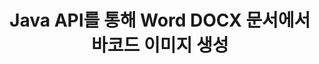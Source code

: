 ---
############################# Static ############################
layout: "auto-gen-gist"
draft: false
path: "ko/assembly/java/barcode/docx/"
otherformats: DOC DOCM DOT DOTX DOTM RTF ODT OTT 

############################# Head ############################
head_title: "Java를 통한 워드 프로세싱 문서의 바코드 생성 및 편집"
head_description: "GroupDocs.Assembly Java API를 사용하면 프로그래머가 Word(DOC, DOCX, DOCM, DOT, DOTX, RTF 및 ODT) 문서 내에서 바코드 이미지를 생성, 추가 및 편집할 수 있습니다."

############################# Header ############################
title: "Java API를 통해 Word DOCX 문서에서 바코드 이미지 생성"
description: "GroupDocs.Assembly Java API를 사용하면 소프트웨어 개발자가 Java 애플리케이션 내부의 Word DOCX 문서 내에서 바코드 이미지를 동적으로 만들고 수정할 수 있습니다."

######################### Download Button #######################
button:
    enable: true

############################# About ############################
about:
    enable: true
    title: "워드 프로세싱 문서에서 바코드를 만들고 편집하는 방법은 무엇입니까?"
    content: |
     바코드는 인기를 얻고 있으며 오늘날 모든 곳에서 사용됩니다. 1970년대 중반에 식료품점에 나타나기 시작했으며 오늘날에는 책, 티켓, 의약품 추적을 위한 병원, 자동차 부품점 등에서 찾을 수 있습니다. 이 웹 페이지에서는 Java 애플리케이션 내에서 다양한 유형의 문서 및 이메일에 바코드 이미지를 동적으로 생성하고 추가하는 방법을 설명합니다. Java용 GroupDocs.Assembly는 소프트웨어 개발자가 강력한 문서 자동화 및 보고 응용 프로그램을 만드는 데 도움이 되는 매우 유용한 API입니다. PDF, HTML, XPS, Microsoft Office Word, Excel 워크시트, PowerPoint 프레젠테이션, Outlook 전자 메일 등과 같은 많은 인기 있는 문서 형식을 처리하기 위한 지원을 제공합니다. Java API를 사용하면 몇 줄의 코드로 문서와 이메일 메시지에 바코드 이미지를 쉽게 만들고 삽입할 수 있습니다. 또한 바코드 이미지 크기 조정, 앞뒤 색상 변경, 바코드 이미지 해상도 변경, 바코드 텍스트 배치, 글꼴 변경 등과 같은 바코드 이미지 속성 수정을 지원합니다.

############################# content ############################
steps:
    enable: true
    block:
    - title_left: "DOCX 문서에서 바코드 이미지 생성"
      content_left: |
       다음 자바 코드 예제는 Microsoft Word DOCX 문서 내에서 바코드 이미지의 동적 생성 및 삽입을 보여줍니다. 개발자는 몇 줄의 Java 코드를 사용하여 작업을 수행할 수 있습니다.

      title_right: "Java를 통해 DOCX 파일에 바코드 추가"
      content_right: |
        * [DocumentAssembler](https://apireference.groupdocs.com/assembly/java/com.groupdocs.assembly/DocumentAssembler) 의 인스턴스 생성
        * [AssembleDocument](https://apireference.groupdocs.com/assembly/java/com.groupdocs.assembly/DocumentAssembler#assembleDocument-java.io.InputStream-java.io.OutputStream-com.groupdocs.assembly.DataSourceInfo...-) 다음 매개변수가 있는 메서드 를 호출합니다,
           * 템플릿 문서를 읽을 스트림.
           * 결과 문서를 작성하는 스트림.
           * 문서 로드 및 저장 옵션.
           * Details 사용할 데이터 소스 개체에 대한 정보입니다.

     
      gisthash: "eaf50ed48706b66730933fc4b57cdd87"
      gistfile: "barcodes_creation_in_word_documents.java"

    - title_left: "시스템 요구 사항"
      content_left: |
       GroupDocs.Assembly Java API는 모든 주요 플랫폼 및 운영 체제에서 지원됩니다. Microsoft Word, Excel, PowerPoint, Outlook, OpenOffice 및 50개 이상의 기타 형식으로 문서를 생성할 수 있습니다. 전체 시스템 요구 사항 가이드를 보려면 [시스템 요구 사항](https://docs.groupdocs.com/assembly/java/system-requirements/)을 방문하십시오. 아래 코드를 실행하기 전에 다음 전제 조건이 컴퓨터에 설치되어 있는지 확인하십시오. 체계:
        * 운영 체제: 마이크로소프트 윈도우, 리눅스, 맥OS
        * 자바 버전 지원: J2SE 7.0(1.7), J2SE 8.0(1.8) 이상
        * [Maven](https://mvnrepository.com/artifact/com.groupdocs/groupdocs-assembly/)에서 최신 버전의 GroupDocs.Assembly Java API 다운로드
        
      title_right: "GroupDocs.Assembly를 사용하는 이유"
      content_right: |
        * 템플릿에서 사용자 정의 문서를 만듭니다.
        * 이메일 첨부 파일을 동적으로 첨부합니다.
        * 문서를 만들고 자동화하는 데 추가 소프트웨어가 필요하지 않습니다.
        * 데이터 소스를 기반으로 출력 문서를 생성합니다.
        * 보고서에 문서 내용을 동적으로 삽입
        * 스프레드시트 조립 중에 수식을 적용합니다.
        * 여러 데이터 형식에 대한 지원 제공
        * 순차적 데이터 작업 지원.

demos:
    enable: true
    

more_formats:
    enable: true


back_to_top:
    enable: true
---